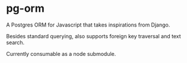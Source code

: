# pg-orm
A Postgres ORM for Javascript that takes inspirations from Django.

Besides standard querying, also supports foreign key traversal and text search.

Currently consumable as a node submodule.
